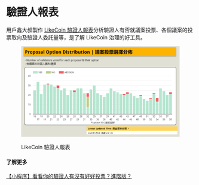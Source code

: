 # 驗證人報表

用戶鑫大叔製作 [LikeCoin 驗證人報表](https://datastudio.google.com/u/0/reporting/030ee2ed-d8b5-4cda-93fd-acdc4f346561/page/p\_y6rglhy0rc?s=kHOl5P2N7i0)分析驗證人有否就議案投票、各個議案的投票取向及驗證人委託量等，是了解 LikeCoin 治理的好工具。

<figure><img src="../../../.gitbook/assets/validators-report.png" alt=""><figcaption><p>LikeCoin 驗證人報表</p></figcaption></figure>

#### 了解更多

[【小程序】看看你的驗證人有沒有好好投票？進階版？](https://matters.news/@baoshin/239800)
